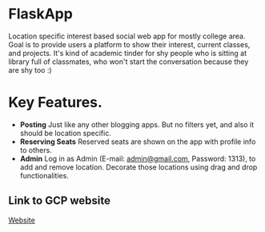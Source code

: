 # FlaskApp
Location specific interest based social web app for mostly college area.
Goal is to provide users a platform to show their interest, current classes, and projects.
It's kind of academic tinder for shy people who is sitting at library full of classmates, who
won't start the conversation because they are shy too :)

# Key Features.
- **Posting**
Just like any other blogging apps. But no filters yet, and also it should be location specific.
- **Reserving Seats**
Reserved seats are shown on the app with profile info to others.
- **Admin**
Log in as Admin (E-mail: admin@gmail.com, Password: 1313), to add and remove location. Decorate
those locations using drag and drop functionalities.

## Link to GCP website
[Website](https://spot-254301.appspot.com/)
